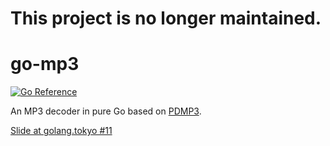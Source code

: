 # This project is no longer maintained.

# go-mp3

[![Go Reference](https://pkg.go.dev/badge/github.com/nidyaonur/go-mp3.svg)](https://pkg.go.dev/github.com/nidyaonur/go-mp3) 

An MP3 decoder in pure Go based on [PDMP3](https://github.com/technosaurus/PDMP3).

[Slide at golang.tokyo #11](https://docs.google.com/presentation/d/e/2PACX-1vTTXf-LWNRvMVGQ7GI4Wh8EKohot_9CMtlF4dswpYGpuYKOek5NeNP-_QZnNcRFZp9Cwm0pCcykjqDN/pub?start=false&loop=false&delayms=3000)
